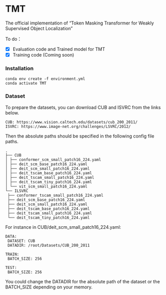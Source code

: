 # TMT
The official implementation of “Token Masking Transformer for Weakly Supervised Object Localization”

To do：
- [x] Evaluation code and Trained model for TMT
- [x] Training code (Coming soon)

### Installation
```
conda env create -f environment.yml
conda activate TMT
```
### Dataset
To prepare the datasets, you can download CUB and ISVRC from the links below. 
```
CUB: https://www.vision.caltech.edu/datasets/cub_200_2011/
ISVRC: https://www.image-net.org/challenges/LSVRC/2012/
```

Then the absolute paths should be specified in the following config file paths.
```
.
├── CUB
│ ├── conformer_scm_small_patch16_224.yaml
│ ├── deit_scm_base_patch16_224.yaml
│ ├── deit_scm_small_patch16_224.yaml
│ ├── deit_tscam_base_patch16_224.yaml
│ ├── deit_tscam_small_patch16_224.yaml
│ ├── deit_tscam_tiny_patch16_224.yaml
│ └── vit_scm_small_patch16_224.yaml
└── ILSVRC
 ├── conformer_tscam_small_patch16_224.yaml
 ├── deit_scm_base_patch16_224.yaml
 ├── deit_scm_small_patch16_224.yaml
 ├── deit_tscam_base_patch16_224.yaml
 ├── deit_tscam_small_patch16_224.yaml
 └── deit_tscam_tiny_patch16_224.yaml
```

For instance in CUB/deit_scm_small_patch16_224.yaml:
```
DATA:
 DATASET: CUB
 DATADIR: /root/Datasets/CUB_200_2011

TRAIN:
 BATCH_SIZE: 256

TEST:
 BATCH_SIZE: 256
```
You could change the DATADIR for the absolute path of the dataset or the BATCH_SIZE depending on your memory.

